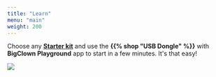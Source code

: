 ```yaml
---
title: "Learn"
menu: "main"
weight: 200
---
```


<script src="image-map.min.js"></script>

<style>
    .my-img {
        display: block;
        max-width: 100%;
        height: auto;
    }
</style>

Choose any **[Starter kit](../kits)** and use the **{{% shop "USB Dongle" %}}** with **BigClown Playground** app to start in a few minutes. It's that easy!

<!-- Image Map Generated by http://www.image-map.net/ -->
<img class="my-img" src="doc-title-page.png" usemap="#image-map" />

<map name="image-map">
    <area target="" alt="" title="" href="../kits/climate-monitor/" coords="63,86,119,169" shape="rect">
    <area target="" alt="" title="" href="../kits/climate-monitor/" coords="119,113,233,138" shape="rect">
    <area target="" alt="" title="" href="../kits/motion-detector/" coords="121,176,232,199" shape="rect">
    <area target="" alt="" title="" href="../kits/motion-detector/" coords="232,152,290,226" shape="rect">
    <area target="" alt="" title="" href="../kits/lcd-thermostat/" coords="115,289,56,213" shape="rect">
    <area target="" alt="" title="" href="../kits/lcd-thermostat/" coords="115,237,228,264" shape="rect">
    <area target="" alt="" title="" href="../kits/" coords="119,309,227,342" shape="rect">
    <area target="" alt="" title="" href="https://shop.bigclown.com/modules-tags/" coords="47,375,287,527" shape="rect">
    <area target="" alt="" title="" href="interfaces/sub-ghz-radio/" coords="336,148,408,249" shape="rect">
    <area target="" alt="" title="" href="tutorials/raspberry-pi-installation/" coords="429,28,761,171" shape="rect">
    <area target="" alt="" title="" href="basics/start/" coords="429,193,763,357" shape="rect">
    <area target="" alt="" title="" href="tutorials/raspberry-pi-installation/#differences-from-the-original-raspbian" coords="447,378,744,523" shape="rect">
</map>

<script>
    $(function () {
        ImageMap('img[usemap]');
    });
</script>
